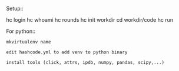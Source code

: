 Setup::

  hc login
  hc whoami
  hc rounds
  hc init workdir
  cd workdir/code
  hc run


For python::

    mkvirtualenv name

    edit hashcode.yml to add venv to python binary

    install tools (click, attrs, ipdb, numpy, pandas, scipy,...)
